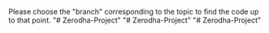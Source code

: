 Please choose the "branch" corresponding to the topic to find the code up to that point.
"# Zerodha-Project" 
"# Zerodha-Project" 
"# Zerodha-Project" 
